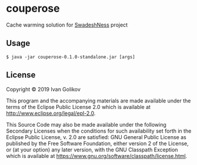 # couperose

Cache warming solution for [SwadeshNess](https://github.com/aeternas/SwadeshNess) project

## Usage

    $ java -jar couperose-0.1.0-standalone.jar [args]

## License

Copyright © 2019 Ivan Golikov

This program and the accompanying materials are made available under the
terms of the Eclipse Public License 2.0 which is available at
http://www.eclipse.org/legal/epl-2.0.

This Source Code may also be made available under the following Secondary
Licenses when the conditions for such availability set forth in the Eclipse
Public License, v. 2.0 are satisfied: GNU General Public License as published by
the Free Software Foundation, either version 2 of the License, or (at your
option) any later version, with the GNU Classpath Exception which is available
at https://www.gnu.org/software/classpath/license.html.
